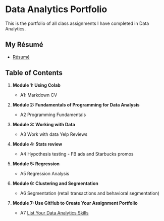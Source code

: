 # Data Analytics Portfolio
This is the portfolio of all class assignments I have completed in Data Analytics. 

## My Résumé
- [Résumé](https://github.com/dotsenkokonstantin22/SUU/blob/main/Dotsenko_resume.ipynb)

## Table of Contents
1. **Module 1: Using Colab**
   - A1: Markdown CV
   
2. **Module 2: Fundamentals of Programming for Data Analysis**
   - A2 Programming Fundamentals
   
3. **Module 3: Working with Data**
   - A3 Work with data Yelp Reviews
  
4. **Module 4: Stats review**
   - A4 Hypothesis testing - FB ads and Starbucks promos

5. **Module 5: Regression**
   - A5 Regression Analysis

6. **Module 6: Clustering and Segmentation**
   - A6 Segmentation (retail transactions and behavioral segmentation)
   
7. **Module 7: Use GitHub to Create Your Assignment Portfolio**
    - A7 [List Your Data Analytics Skills](https://github.com/dotsenkokonstantin22/SUU/edit/main/README.md)
  

